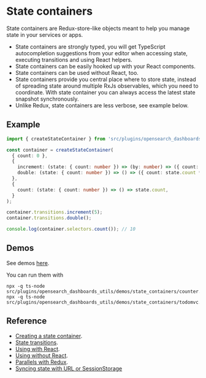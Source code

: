 # State containers

State containers are Redux-store-like objects meant to help you manage state in
your services or apps.

- State containers are strongly typed, you will get TypeScript autocompletion suggestions from
  your editor when accessing state, executing transitions and using React helpers.
- State containers can be easily hooked up with your React components.
- State containers can be used without React, too.
- State containers provide you central place where to store state, instead of spreading
  state around multiple RxJs observables, which you need to coordinate. With state
  container you can always access the latest state snapshot synchronously.
- Unlike Redux, state containers are less verbose, see example below.

## Example

```ts
import { createStateContainer } from 'src/plugins/opensearch_dashboards_utils';

const container = createStateContainer(
  { count: 0 },
  {
    increment: (state: { count: number }) => (by: number) => ({ count: state.count + by }),
    double: (state: { count: number }) => () => ({ count: state.count * 2 }),
  },
  {
    count: (state: { count: number }) => () => state.count,
  }
);

container.transitions.increment(5);
container.transitions.double();

console.log(container.selectors.count()); // 10
```

## Demos

See demos [here](../../demos/state_containers/).

You can run them with

```
npx -q ts-node src/plugins/opensearch_dashboards_utils/demos/state_containers/counter.ts
npx -q ts-node src/plugins/opensearch_dashboards_utils/demos/state_containers/todomvc.ts
```

## Reference

- [Creating a state container](./creation.md).
- [State transitions](./transitions.md).
- [Using with React](./react.md).
- [Using without React](./no_react.md).
- [Parallels with Redux](./redux.md).
- [Syncing state with URL or SessionStorage](../state_sync)
